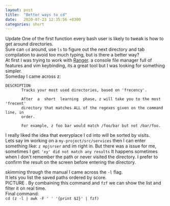 ```yaml
---
layout: post
title:  "Better ways to cd"
date:   2020-07-23 12:35:56 +0300
categories: short 
---
```

Update
One of the first function every bash user is likely to tweak is how to get around directories.  
Sure can `cd` around, use `ls` to figure out the next directory and tab compilation to avoid too much typing, 
but is there a better way?  
At first I was trying to work with [Ranger](https://github.com/ranger/ranger).
a console file manager full of features and vim keybinding, its a great tool but I was looking for something simpler.  
Someday I came across z:
```
DESCRIPTION
       Tracks your most used directories, based on 'frecency'.

       After  a  short  learning  phase, z will take you to the most 'frecent'
       directory that matches ALL of the regexes given on the command line, in
       order.

       For example, z foo bar would match /foo/bar but not /bar/foo.
```
I really liked the idea that everyplace I cd into will be sorted by visits.  
Lets say im working on a `my-project/src/services` then I can enter something like:
`z mpjsrser`
and im right in.
But there was a issue for me, sometimes I get:
`'xy' did not match any results`
It happens sometimes when I don't remember the path or never visited the directory.
I prefer to confirm the result on the screen before entering the directory.

skimming through the manual I came across the `-l` flag.  
It lets you list the saved paths ordered by score.  
PICTURE . 
By combaining this command and `fzf` we can show the list and filter it on real time.  
Final command:  
`cd (z -l | awk -F ' ' '{print $2}' | fzf)`
